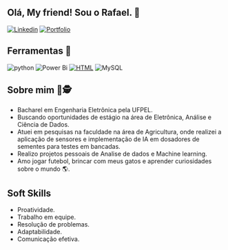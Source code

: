 
## Olá, My friend! Sou o Rafael. 🌟

[![Linkedin](https://img.shields.io/badge/LinkedIn-0077B5?style=for-the-badge&logo=linkedin&logoColor=white)](https://www.linkedin.com/in/rafael-esteche-73b5bb1ba/) [![Portfolio](https://img.shields.io/badge/Medium-12100E?style=for-the-badge&logo=medium&logoColor=white)](https://medium.com/@chefe.raffa)

## Ferramentas 🤖
  
![python](https://img.shields.io/badge/Python-3776AB?style=for-the-badge&logo=python&logoColor=white) ![Power Bi](https://img.shields.io/badge/power_bi-F2C811?style=for-the-badge&logo=powerbi&logoColor=black)
[![HTML](https://img.shields.io/badge/HTML-%23E34F26.svg?logo=html5&logoColor=white)](#) ![MySQL](https://img.shields.io/badge/MySQL-4479A1?logo=mysql&logoColor=fff)


## Sobre mim 🧐🕵

-  Bacharel em Engenharia Eletrônica pela UFPEL.
-  Buscando oportunidades de estágio na área de Eletrônica, Análise e Ciência de Dados.
-  Atuei em pesquisas na faculdade na área de Agricultura, onde realizei a aplicação de sensores e implementação de IA em dosadores de sementes para testes em bancadas.
-  Realizo projetos pessoais de Analise de dados e Machine learning.
-  Amo jogar futebol, brincar com meus gatos e aprender curiosidades sobre o mundo 🌎.

## Soft Skills

- Proatividade.
- Trabalho em equipe.
- Resolução de problemas.
- Adaptabilidade.
- Comunicação efetiva.



  

